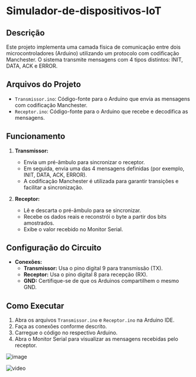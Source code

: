 # Simulador-de-dispositivos-IoT

## Descrição
Este projeto implementa uma camada física de comunicação entre dois microcontroladores (Arduino) utilizando um protocolo com codificação Manchester. O sistema transmite mensagens com 4 tipos distintos: INIT, DATA, ACK e ERROR.

## Arquivos do Projeto
- `Transmissor.ino`: Código-fonte para o Arduino que envia as mensagens com codificação Manchester.
- `Receptor.ino`: Código-fonte para o Arduino que recebe e decodifica as mensagens.

## Funcionamento
1. **Transmissor:**
   - Envia um pré-âm­bu­lo para sincronizar o receptor.
   - Em seguida, envia uma das 4 mensagens definidas (por exemplo, INIT, DATA, ACK, ERROR).
   - A codificação Manchester é utilizada para garantir transições e facilitar a sincronização.

2. **Receptor:**
   - Lê e descarta o pré-âm­bu­lo para se sincronizar.
   - Recebe os dados reais e reconstrói o byte a partir dos bits amostrados.
   - Exibe o valor recebido no Monitor Serial.

## Configuração do Circuito
- **Conexões:**
  - **Transmissor:** Usa o pino digital 9 para transmissão (TX).
  - **Receptor:** Usa o pino digital 8 para recepção (RX).
  - **GND:** Certifique-se de que os Arduinos compartilhem o mesmo GND.

## Como Executar
1. Abra os arquivos `Transmissor.ino` e `Receptor.ino` na Arduino IDE.
2. Faça as conexões conforme descrito.
3. Carregue o código no respectivo Arduino.
4. Abra o Monitor Serial para visualizar as mensagens recebidas pelo receptor.

![image](https://github.com/user-attachments/assets/84121d3f-5219-4265-8bf6-a2a4790c5833)

![video](https://drive.google.com/file/d/1MlB-3Is6MAPtyLfKhe4MwVPOms2z_b_R/view?usp=sharing)
